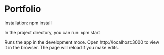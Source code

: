 # Portfolio
Installation: npm install

In the project directory, you can run: npm start

Runs the app in the development mode.
Open http://localhost:3000 to view it in the browser. The page will reload if you make edits.
